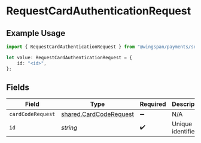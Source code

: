 # RequestCardAuthenticationRequest

## Example Usage

```typescript
import { RequestCardAuthenticationRequest } from "@wingspan/payments/sdk/models/operations";

let value: RequestCardAuthenticationRequest = {
    id: "<id>",
};
```

## Fields

| Field                                                                   | Type                                                                    | Required                                                                | Description                                                             |
| ----------------------------------------------------------------------- | ----------------------------------------------------------------------- | ----------------------------------------------------------------------- | ----------------------------------------------------------------------- |
| `cardCodeRequest`                                                       | [shared.CardCodeRequest](../../../sdk/models/shared/cardcoderequest.md) | :heavy_minus_sign:                                                      | N/A                                                                     |
| `id`                                                                    | *string*                                                                | :heavy_check_mark:                                                      | Unique identifier                                                       |